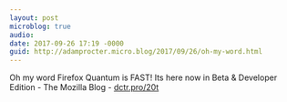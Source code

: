 ```yaml
---
layout: post
microblog: true
audio: 
date: 2017-09-26 17:19 -0000
guid: http://adamprocter.micro.blog/2017/09/26/oh-my-word.html
---
```

Oh my word Firefox Quantum is FAST! Its here now in Beta & Developer Edition - The Mozilla Blog - [dctr.pro/20t](http://dctr.pro/20t)

